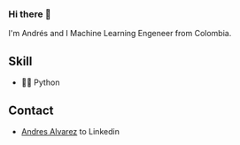 ### Hi there 👋
I'm Andrés and I Machine Learning Engeneer from Colombia.

## Skill
- 👨‍💻 Python

## Contact
- [Andres Alvarez](https://www.linkedin.com/in/andresalvarezbecerra/) to Linkedin

<!--
**aandres051/aandres051** is a ✨ _special_ ✨ repository because its `README.md` (this file) appears on your GitHub profile.

Here are some ideas to get you started:

- 🔭 I’m currently working on ...
- 🌱 I’m currently learning ...
- 👯 I’m looking to collaborate on ...
- 🤔 I’m looking for help with ...
- 💬 Ask me about ...
- 📫 How to reach me: ...
- 😄 Pronouns: ...
- ⚡ Fun fact: ...
-->

